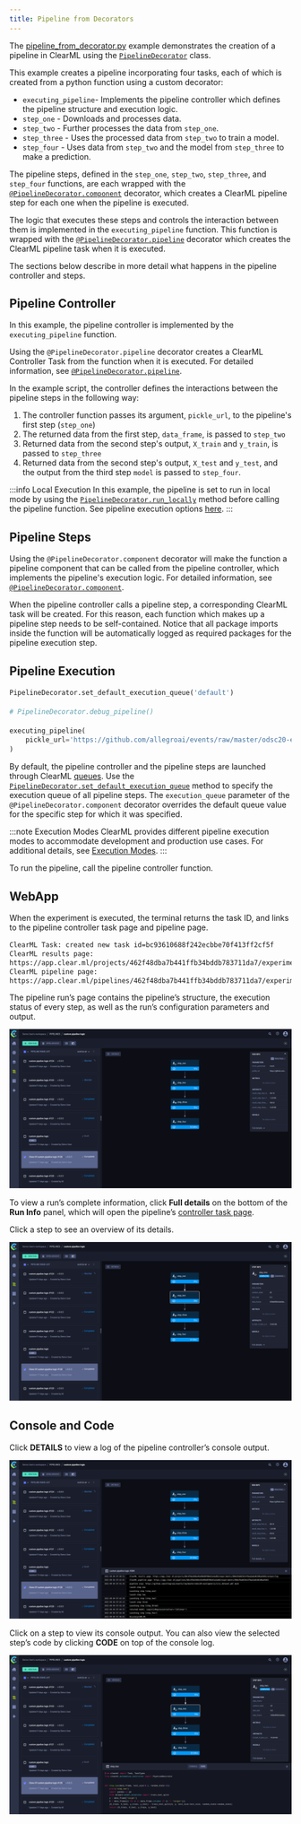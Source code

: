 ```yaml
---
title: Pipeline from Decorators
---
```


The [pipeline_from_decorator.py](https://github.com/allegroai/clearml/blob/master/examples/pipeline/pipeline_from_decorator.py) 
example demonstrates the creation of a pipeline in ClearML using the [`PipelineDecorator`](../../references/sdk/automation_controller_pipelinecontroller.md#class-automationcontrollerpipelinedecorator)
class. 

This example creates a pipeline incorporating four tasks, each of which is created from a python function using a custom decorator:
* `executing_pipeline`- Implements the pipeline controller which defines the pipeline structure and execution logic.
* `step_one` - Downloads and processes data.
* `step_two` - Further processes the data from `step_one`.
* `step_three` - Uses the processed data from `step_two` to train a model.
* `step_four` - Uses data from `step_two` and the model from `step_three` to make a prediction.

The pipeline steps, defined in the `step_one`, `step_two`, `step_three`, and `step_four` functions, are each wrapped with the 
[`@PipelineDecorator.component`](../../references/sdk/automation_controller_pipelinecontroller.md#pipelinedecoratorcomponent) 
decorator, which creates a ClearML pipeline step for each one when the pipeline is executed.

The logic that executes these steps and controls the interaction between them is implemented in the `executing_pipeline` 
function. This function is wrapped with the [`@PipelineDecorator.pipeline`](../../references/sdk/automation_controller_pipelinecontroller.md#pipelinedecoratorpipeline) 
decorator which creates the ClearML pipeline task when it is executed.

The sections below describe in more detail what happens in the pipeline controller and steps.

## Pipeline Controller

In this example, the pipeline controller is implemented by the `executing_pipeline` function.

Using the `@PipelineDecorator.pipeline` decorator creates a ClearML Controller Task from the function when it is executed. 
For detailed information, see [`@PipelineDecorator.pipeline`](../../references/sdk/automation_controller_pipelinecontroller.md#pipelinedecoratorpipeline). 

In the example script, the controller defines the interactions between the pipeline steps in the following way:
1. The controller function passes its argument, `pickle_url`, to the pipeline's first step (`step_one`)
1. The returned data from the first step, `data_frame`, is passed to `step_two`
1. Returned data from the second step's output, `X_train` and `y_train`, is passed to `step_three`
1. Returned data from the second step's output, `X_test` and `y_test`, and the output from the third step `model` is
  passed to `step_four`.

:::info Local Execution
In this example, the pipeline is set to run in local mode by using 
the <span class="link-code"><a href="../../references/sdk/automation_controller_pipelinecontroller.md#pipelinedecoratorrun_locally"><code>PipelineDecorator.run_locally</code></a></span>
method before calling the pipeline function. See pipeline execution options [here](../../pipelines/pipelines_sdk_function_decorators.md#running-the-pipeline). 
:::

## Pipeline Steps 
Using the `@PipelineDecorator.component` decorator will make the function a pipeline component that can be called from the 
pipeline controller, which implements the pipeline's execution logic. For detailed information, see [`@PipelineDecorator.component`](../../references/sdk/automation_controller_pipelinecontroller.md#pipelinedecoratorcomponent). 

When the pipeline controller calls a pipeline step, a corresponding ClearML task will be created. For this reason, each 
function which makes up a pipeline step needs to be self-contained. Notice that all package imports inside the function 
will be automatically logged as required packages for the pipeline execution step.

## Pipeline Execution

```python
PipelineDecorator.set_default_execution_queue('default')

# PipelineDecorator.debug_pipeline()

executing_pipeline(
    pickle_url='https://github.com/allegroai/events/raw/master/odsc20-east/generic/iris_dataset.pkl',
)
```

By default, the pipeline controller and the pipeline steps are launched through ClearML [queues](../../fundamentals/agents_and_queues.md#what-is-a-queue). 
Use the [`PipelineDecorator.set_default_execution_queue`](../../references/sdk/automation_controller_pipelinecontroller.md#pipelinedecoratorset_default_execution_queue)
method to specify the execution queue of all pipeline steps. The `execution_queue` parameter of the `@PipelineDecorator.component` 
decorator overrides the default queue value for the specific step for which it was specified.

:::note Execution Modes
ClearML provides different pipeline execution modes to accommodate development and production use cases. For additional 
details, see [Execution Modes](../../pipelines/pipelines.md#running-your-pipelines).
:::

To run the pipeline, call the pipeline controller function.

## WebApp

When the experiment is executed, the terminal returns the task ID, and links to the pipeline controller task page and pipeline page. 

```
ClearML Task: created new task id=bc93610688f242ecbbe70f413ff2cf5f
ClearML results page: https://app.clear.ml/projects/462f48dba7b441ffb34bddb783711da7/experiments/bc93610688f242ecbbe70f413ff2cf5f/output/log
ClearML pipeline page: https://app.clear.ml/pipelines/462f48dba7b441ffb34bddb783711da7/experiments/bc93610688f242ecbbe70f413ff2cf5f
```

The pipeline run’s page contains the pipeline’s structure, the execution status of every step, as well as the run’s 
configuration parameters and output.

![Pipeline DAG](../../img/examples_pipeline_from_decorator_DAG.png)

To view a run’s complete information, click **Full details** on the bottom of the **Run Info** panel, which will open the 
pipeline’s [controller task page](../../webapp/webapp_exp_track_visual.md).

Click a step to see an overview of its details.

![Pipeline step info](../../img/examples_pipeline_from_decorator_step_info.png)

## Console and Code

Click **DETAILS** to view a log of the pipeline controller’s console output.   

![Pipeline console](../../img/examples_pipeline_from_decorator_console.png)

Click on a step to view its console output. You can also view the selected step’s code by clicking **CODE**
on top of the console log.

![Pipeline step code](../../img/examples_pipeline_from_decorator_code.png)
